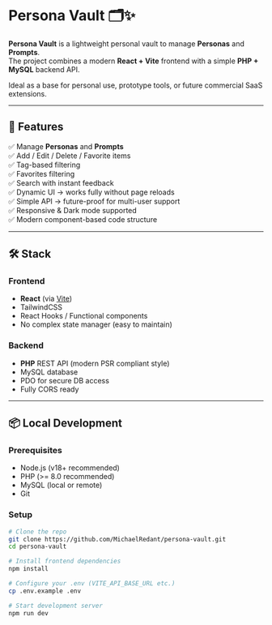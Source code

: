 # Persona Vault 🗂️✨

**Persona Vault** is a lightweight personal vault to manage **Personas** and **Prompts**.  
The project combines a modern **React + Vite** frontend with a simple **PHP + MySQL** backend API.

Ideal as a base for personal use, prototype tools, or future commercial SaaS extensions.

---

## 🚀 Features

✅ Manage **Personas** and **Prompts**  
✅ Add / Edit / Delete / Favorite items  
✅ Tag-based filtering  
✅ Favorites filtering  
✅ Search with instant feedback  
✅ Dynamic UI → works fully without page reloads  
✅ Simple API → future-proof for multi-user support  
✅ Responsive & Dark mode supported  
✅ Modern component-based code structure  

---

## 🛠️ Stack

### Frontend

- **React** (via [Vite](https://vitejs.dev/))
- TailwindCSS
- React Hooks / Functional components
- No complex state manager (easy to maintain)

### Backend

- **PHP** REST API (modern PSR compliant style)
- MySQL database
- PDO for secure DB access
- Fully CORS ready

---

## 📦 Local Development

### Prerequisites

- Node.js (v18+ recommended)
- PHP (>= 8.0 recommended)
- MySQL (local or remote)
- Git

### Setup

```bash
# Clone the repo
git clone https://github.com/MichaelRedant/persona-vault.git
cd persona-vault

# Install frontend dependencies
npm install

# Configure your .env (VITE_API_BASE_URL etc.)
cp .env.example .env

# Start development server
npm run dev
